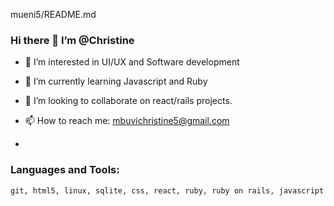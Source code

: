 mueni5/README.md

### Hi there 👋 I’m @Christine
- 👀 I’m interested in UI/UX and Software development
- 🌱 I’m currently learning Javascript and Ruby
- 👯 I’m looking to collaborate on react/rails projects.
- 📫 How to reach me: mbuvichristine5@gmail.com

- 
### Languages and Tools:
    git, html5, linux, sqlite, css, react, ruby, ruby on rails, javascript
